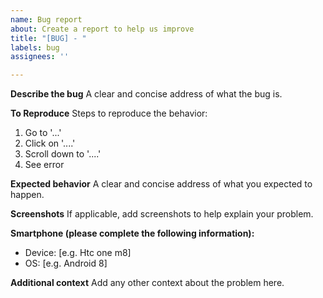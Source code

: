 ```yaml
---
name: Bug report
about: Create a report to help us improve
title: "[BUG] - "
labels: bug
assignees: ''

---
```


**Describe the bug**
A clear and concise address of what the bug is.

**To Reproduce**
Steps to reproduce the behavior:
1. Go to '...'
2. Click on '....'
3. Scroll down to '....'
4. See error

**Expected behavior**
A clear and concise address of what you expected to happen.

**Screenshots**
If applicable, add screenshots to help explain your problem.

**Smartphone (please complete the following information):**
 - Device: [e.g. Htc one m8]
 - OS: [e.g. Android 8]

**Additional context**
Add any other context about the problem here.
